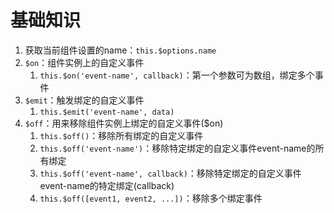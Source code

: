 # 基础知识

1. 获取当前组件设置的name：`this.$options.name`
2. `$on`：组件实例上的自定义事件
   1. `this.$on('event-name', callback)`：第一个参数可为数组，绑定多个事件
3. `$emit`：触发绑定的自定义事件
   1. `this.$emit('event-name', data)`
4. `$off`：用来移除组件实例上绑定的自定义事件($on)
   1. `this.$off()`：移除所有绑定的自定义事件
   2. `this.$off('event-name')`：移除特定绑定的自定义事件event-name的所有绑定
   3. `this.$off('event-name', callback)`：移除特定绑定的自定义事件event-name的特定绑定(callback)
   4. `this.$off([event1, event2, ...])`：移除多个绑定事件